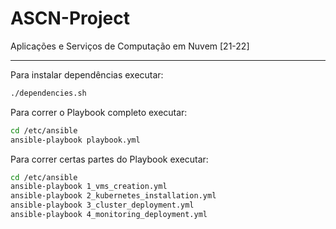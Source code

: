 # ASCN-Project
Aplicações e Serviços de Computação em Nuvem [21-22]

<hr>

Para instalar dependências executar:

```bash
./dependencies.sh
```

Para correr o Playbook completo executar:

```bash
cd /etc/ansible
ansible-playbook playbook.yml
```

Para correr certas partes do Playbook executar:

```bash
cd /etc/ansible
ansible-playbook 1_vms_creation.yml
ansible-playbook 2_kubernetes_installation.yml
ansible-playbook 3_cluster_deployment.yml
ansible-playbook 4_monitoring_deployment.yml
```
